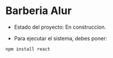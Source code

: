 <h1>Barberia Alur</h1>

- Estado del proyecto: En construccion.

- Para ejecutar el sistema, debes poner:


```npm install react ```
